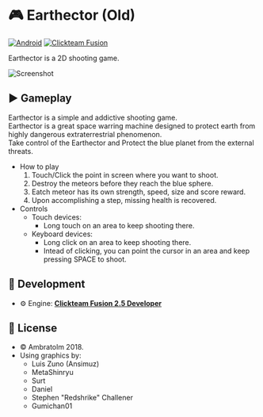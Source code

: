 # 🎮 Earthector (Old)

[![Android](https://img.shields.io/badge/Android-blue?logo=android)](https://github.com/topics/android)
[![Clickteam Fusion](https://img.shields.io/badge/Clickteam%20Fusion-2.5-blue?logo=cplusplus)](https://github.com/topics/clickteam-fusion)

Earthector is a 2D shooting game.

![Screenshot](./screenshot.gif?raw=true)

## ▶️ Gameplay

Earthector is a simple and addictive shooting game. <br />
Earthector is a great space warring machine designed to protect earth from highly dangerous extraterrestrial phenomenon. <br />
Take control of the Earthector and  Protect the blue planet from the external threats.

- How to play
  1. Touch/Click the point in screen where you want to shoot.
  2. Destroy the meteors before they reach the blue sphere.
  3. Eatch meteor has its own strength, speed, size and score reward.
  4. Upon accomplishing a step, missing health is recovered.
- Controls
  - Touch  devices:
    - Long touch on an area to keep shooting there.
  - Keyboard devices:
    - Long click on an area to keep shooting there.
    - Intead of clicking, you can point the cursor in an area and keep pressing SPACE to shoot.

## 🚀 Development
- ⚙️ Engine: [**Clickteam Fusion 2.5 Developer**](https://www.clickteam.com/clickteam-fusion-2-5-developer)

## 📄 License
- &copy; Ambratolm 2018.
- Using graphics by:
  - Luis Zuno (Ansimuz)
  - MetaShinryu
  - Surt
  - Daniel
  - Stephen "Redshrike" Challener
  - Gumichan01